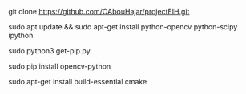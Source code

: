 git clone https://github.com/OAbouHajar/projectEIH.git


sudo apt update && sudo apt-get install python-opencv python-scipy ipython

sudo python3 get-pip.py

sudo pip install opencv-python

sudo apt-get install build-essential cmake